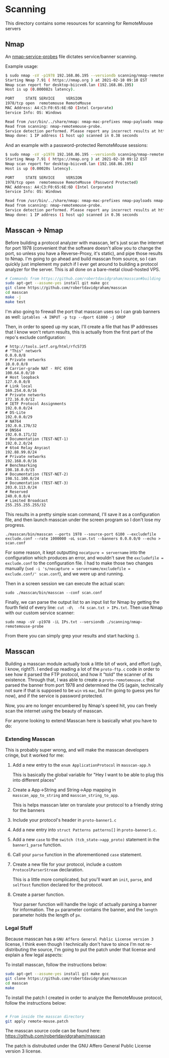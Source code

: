 # Scanning

This directory contains some resources for scanning for RemoteMouse servers

## Nmap

An [nmap-service-probes](https://nmap.org/book/vscan-fileformat.html#vscan-fileformat-example) file dictates service/banner scanning. 

Example usage:
```bash
$ sudo nmap -sV -p1978 192.168.86.195 --versiondb scanning/nmap-remotemouse-probe                                                                   
Starting Nmap 7.91 ( https://nmap.org ) at 2021-02-10 09:10 EST
Nmap scan report for desktop-biicve8.lan (192.168.86.195)
Host is up (0.000082s latency).

PORT     STATE SERVICE     VERSION
1978/tcp open  remotemouse RemoteMouse
MAC Address: A4:C3:F0:65:6E:6D (Intel Corporate)
Service Info: OS: Windows

Read from /usr/bin/../share/nmap: nmap-mac-prefixes nmap-payloads nmap-services.
Read from scanning: nmap-remotemouse-probe.
Service detection performed. Please report any incorrect results at https://nmap.org/submit/ .
Nmap done: 1 IP address (1 host up) scanned in 0.38 seconds
```

And an example with a password-protected RemoteMouse sessions:
```bash
$ sudo nmap -sV -p1978 192.168.86.195 --versiondb scanning/nmap-remotemouse-probe
Starting Nmap 7.91 ( https://nmap.org ) at 2021-02-10 09:12 EST
Nmap scan report for desktop-biicve8.lan (192.168.86.195)
Host is up (0.00020s latency).

PORT     STATE SERVICE     VERSION
1978/tcp open  remotemouse RemoteMouse (Password Protected)
MAC Address: A4:C3:F0:65:6E:6D (Intel Corporate)
Service Info: OS: Windows

Read from /usr/bin/../share/nmap: nmap-mac-prefixes nmap-payloads nmap-services.
Read from scanning: nmap-remotemouse-probe.
Service detection performed. Please report any incorrect results at https://nmap.org/submit/ .
Nmap done: 1 IP address (1 host up) scanned in 0.36 seconds
```

## Masscan -> Nmap

Before building a protocol analyzer with masscan, let's just scan the internet for port 1978 (convenient that the software doesn't allow you to change the port, so unless you have a Reverse-Proxy, it's static), and pipe those results to Nmap. I'm going to go ahead and build masscan from source, so I can quickly just implement my patch if I ever get around to building a protocol analyzer for the server.  This is all done on a bare-metal cloud-hosted VPS.

```bash
# Commands from https://github.com/robertdavidgraham/masscan#building
sudo apt-get --assume-yes install git make gcc
git clone https://github.com/robertdavidgraham/masscan
cd masscan
make -j
make test
```

I'm also going to firewall the port that masscan uses so I can grab banners as well: `iptables -A INPUT -p tcp --dport 61000 -j DROP`


Then, in order to speed up my scan, I'll create a file that has IP addresses that I know won't return results, this is actually from the first part of the repo's exclude configuration:

```
# http://tools.ietf.org/html/rfc5735
# "This" network
0.0.0.0/8
# Private networks
10.0.0.0/8
# Carrier-grade NAT - RFC 6598
100.64.0.0/10
# Host loopback
127.0.0.0/8
# Link local
169.254.0.0/16
# Private networks
172.16.0.0/12
# IETF Protocol Assignments
192.0.0.0/24
# DS-Lite
192.0.0.0/29
# NAT64
192.0.0.170/32
# DNS64
192.0.0.171/32
# Documentation (TEST-NET-1)
192.0.2.0/24
# 6to4 Relay Anycast
192.88.99.0/24
# Private networks
192.168.0.0/16
# Benchmarking
198.18.0.0/15
# Documentation (TEST-NET-2)
198.51.100.0/24
# Documentation (TEST-NET-3)
203.0.113.0/24
# Reserved
240.0.0.0/4
# Limited Broadcast
255.255.255.255/32
```

This results in a pretty simple scan command, I'll save it as a configuration file, and then launch masscan under the screen program so I don't lose my progress.

`./masscan/bin/masscan --ports 1978 --source-port 6100 --excludefile exclude.conf --rate 1000000 -oL scan.txt --banners 0.0.0.0/0 --echo > scan.conf`

For some reason, it kept outputting `nocatpure = servername` into the configuration which produces an error, and wouldn't save the `excludefile = exclude.conf` to the configuration file. I had to make those two changes manually (`sed -i 's/nocapture = servername/excludefile = exclude.conf/' scan.conf`), and we were up and running.

Then in a screen session we can execute the actual scan:

`sudo ./masscan/bin/masscan --conf scan.conf`

Finally, we can parse the output list to an input list for Nmap by getting the fourth field of every line: `cut -d\  -f4 scan.txt > IPs.txt`. Then use Nmap with our custom service scanner:

`sudo nmap -sV -p1978 -iL IPs.txt --versiondb ./scanning/nmap-remotemouse-probe` 

From there you can simply grep your results and start hacking :).


## Masscan

Building a masscan module actually took a little bit of work, and effort (ugh, I know, right?). I ended up reading a lot of the `proto-ftp.c` code in order to see how it parsed the FTP protocol, and how it "told" the scanner of its existence. Through that, I was able to create a `proto-remotemouse.c` that parsed the banner from port 1978 and determined the OS (again, technically not sure if that is supposed to be `win` vs `mac`, but I'm going to guess yes for now), and if the service is password protected.

Now, you are no longer encumbered by Nmap's speed hit, you can freely scan the internet using the beauty of masscan.


For anyone looking to extend Masscan here is basically what you have to do:

### Extending Masscan

This is probably super wrong, and will make the masscan developers cringe, but it worked for me:

1. Add a new entry to the `enum ApplicationProtocol` in `masscan-app.h`
    
    This is basically the global variable for "Hey I want to be able to plug this into different places"
2. Create a App->String and String->App mapping in `masscan_app_to_string` and `masscan_string_to_app`.

    This is helps masscan later on translate your protocol to a friendly string for the banners
3. Include your protocol's header in `proto-banner1.c`
4. Add a new entry into `struct Patterns patterns[]` in `proto-banner1.c`.
5. Add a new `case` to the `switch (tcb_state->app_proto)` statement in the `banner1_parse` function.
6. Call your `parse` function in the aforementioned `case` statement.
7. Create a new file for your protocol, include a custom `ProtocolParserStream` declaration.

    This is a little more complicated, but you'll want an `init`, `parse`, and `selftest` function declared for the protocol.
8. Create a parser function.

    Your parser function will handle the logic of actually parsing a banner for information. The `px` parameter contains the banner, and the `length` parameter holds the length of `px`.



### Legal Stuff

Because masscan has a `GNU Affero General Public License version 3` license, I think even though I technically don't have to since I'm not re-distributing the source, I'm going to put the patch under that license and explain a few legal aspects:


To install masscan, follow the instructions below:

```bash
sudo apt-get --assume-yes install git make gcc
git clone https://github.com/robertdavidgraham/masscan
cd masscan
make
```

To install the patch I created in order to analyze the RemoteMouse protocol, follow the instructions below:

```bash

# From inside the masscan directory
git apply remote-mouse.patch
```

The masscan source code can be found here: https://github.com/robertdavidgraham/masscan

The patch is distrubuted under the GNU Affero General Public License version 3 license.